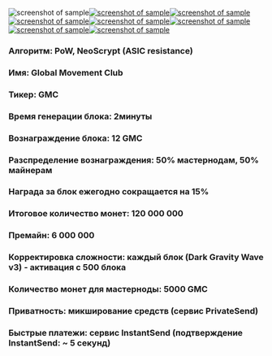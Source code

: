 ![screenshot of sample](https://cdn.discordapp.com/attachments/651853753019924520/655599336046067729/1_864SHAPKA_GMC.png)[![screenshot of sample](
https://cdn.discordapp.com/attachments/651853753019924520/655600972889980930/web140.png)](https://www.globalmovement.club)[![screenshot of sample](
https://cdn.discordapp.com/attachments/651853753019924520/655595833793839135/140.png)](https://pool.gmastercoin.com)[![screenshot of sample](
https://cdn.discordapp.com/attachments/651853753019924520/655595833793839135/140.png)](https://chain.gmastercoin.com)[![screenshot of sample](
https://cdn.discordapp.com/attachments/651853753019924520/655595833793839135/140.png)](https://discord.gg/NUceHNH)[![screenshot of sample](
https://cdn.discordapp.com/attachments/651853753019924520/655595833793839135/140.png)](https://discord.gg/NUceHNH)[![screenshot of sample](
https://cdn.discordapp.com/attachments/651853753019924520/655595833793839135/140.png)](https://discord.gg/NUceHNH)[![screenshot of sample](
https://cdn.discordapp.com/attachments/651853753019924520/655598017830846467/2SHAPKA_GMC.png)](https://discord.gg/NUceHNH)  
###  Алгоритм: PoW, NeoScrypt (ASIC resistance)
###  Имя: Global Movement Club
###  Тикер: GMC
###  Время генерации блока: 2минуты
###  Вознаграждение блока: 12 GMC
###  Разспределение вознаграждения: 50% мастернодам, 50% майнерам
###  Награда за блок ежегодно сокращается на 15%
###  Итоговое количество монет: 120 000 000
###  Премайн: 6 000 000
###  Корректировка сложности: каждый блок (Dark Gravity Wave v3) - активация с 500 блока
###  Количество монет для мастерноды: 5000 GMC
###  Приватность: микширование средств (сервис PrivateSend)
###  Быстрые платежи: сервис InstantSend (подтверждение InstantSend: ~ 5 секунд)
